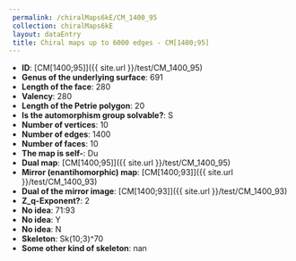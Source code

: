 ```yaml
--- 
 permalink: /chiralMaps6kE/CM_1400_95 
 collection: chiralMaps6kE
 layout: dataEntry
 title: Chiral maps up to 6000 edges - CM[1400;95]
---
```


- **ID**: [CM[1400;95]]({{ site.url }}/test/CM_1400_95)
- **Genus of the underlying surface**: 691
- **Length of the face**: 280
- **Valency**: 280
- **Length of the Petrie polygon**: 20
- **Is the automorphism group solvable?**: S
- **Number of vertices**: 10
- **Number of edges**: 1400
- **Number of faces**: 10
- **The map is self-**: Du
- **Dual map**: [CM[1400;95]]({{ site.url }}/test/CM_1400_95)
- **Mirror (enantihomorphic) map**: [CM[1400;93]]({{ site.url }}/test/CM_1400_93)
- **Dual of the mirror image**: [CM[1400;93]]({{ site.url }}/test/CM_1400_93)
- **Z_q-Exponent?**: 2
- **No idea**:  71:93
- **No idea**: Y
- **No idea**: N
- **Skeleton**: Sk(10;3)^70
- **Some other kind of skeleton**: nan
